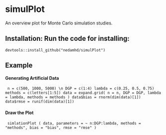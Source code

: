 # simulPlot
An overview plot for Monte Carlo simulation studies.
## Installation: Run the code for installing:
`devtools::install_github("nedamhd/simulPlot")`

## Example
#### Generating Artificial Data
` n = c(500, 1000, 5000) \n
 DGP = c(1:4)
 lambda = c(0.25, 0.5, 0.75)
 methods = c(letters[1:5])
 data = expand.grid(
      n = n,
      DGP = DGP,
      lambda = lambda,
     methods = methods
   )
  data$bias = rnorm(dim(data)[1])
  data$rmse = runif(dim(data)[1])`
  #### Draw the Plot
 ` simlationPlot (
    data,
    parameters = ~ n:DGP:lambda,
   methods = "methods",
    bias = "bias",
    rmse = "rmse"
  )`
